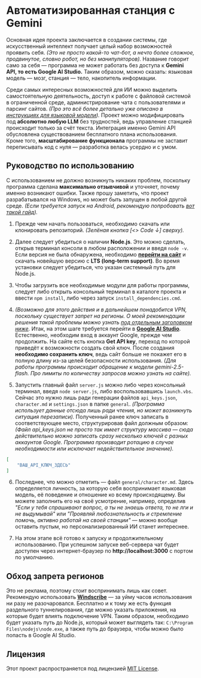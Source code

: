 # Автоматизированная станция с Gemini

Основная идея проекта заключается в создании системы, где искусственный интеллект получает целый набор возможностей проявить себя. *(Это не просто какой-то чат-бот, а нечто более сложное, продвинутое, словно робот, но без манипуляторов).* Название говорит само за себя — программа не может работать без доступа к **Gemini API, то есть Google AI Studio.** Таким образом, можно сказать: языковая модель — мозг, станция — тело, накопитель информации.

Среди самых интересных возможностей для ИИ можно выделить самостоятельную деятельность, доступ к работе с файловой системой в ограниченной среде, администрирование чата с пользователями и парсинг сайтов. *(Про это всё более детально уже описано в [инструкциях для языковой модели](general/instructions.md)).* Проект можно модифицировать под **абсолютно любую LLM** без трудностей, ведь управление станцией происходит только за счёт текста. Интеграция именно Gemini API обусловлена существованием бесплатного плана использования. Кроме того, **масштабирование функционала** программы не заставит переписывать код с нуля — разработка велась усердно и с умом.

## Руководство по использованию

С использованием не должно возникнуть никаких проблем, поскольку программа сделана **максимально отзывчивой** и уточняет, почему именно возникают ошибки. Также прошу заметить, что проект разрабатывался на Windows, но может быть запущен в любой другой среде. *(Если требуется запуск на Android, рекомендую попробовать [вот такой гайд](https://habr.com/ru/articles/301442)).*

1. Прежде чем начать пользоваться, необходимо скачать или клонировать репозиторий. *(Зелёная кнопка [<> Code ↓] сверху).*

2. Далее следует убедиться о наличии **Node.js**. Это можно сделать, открыв терминал консоли в любом расположении и введя `node -v`. Если версия не была обнаружена, необходимо **[перейти на сайт](https://nodejs.org)** и скачать новейшую версию с **LTS (long-term support)**. Во время установки следует убедиться, что указан системный путь для Node.js.

3. Чтобы загрузить все необходимые модули для работы программы, следует либо открыть консольный терминал в каталоге проекта и ввести `npm install`, либо через запуск `install_dependencies.cmd`.

4. *(Возможно для этого действия и в дальнейшем понадобится VPN, поскольку существует запрет на регионы. О моей рекомендации решения такой проблемы можно узнать  [под отдельным заголовком ниже](README.md#обход-запрета-регионов).* Итак, на этом шаге требуется перейти в **[Google AI Studio](https://aistudio.google.com)**. Естественно, необходим вход в аккаунт Google, прежде чем продолжить. На сайте есть кнопка **Get API key**, переход по которой приведёт к возможности создать свой ключ. После создания **необходимо сохранить ключ**, ведь сайт больше не покажет его в полную длину из-за целей безопасности использования. *(Для работы программы происходит обращение к модели gemini-2.5-flash. Про лимиты по количеству запросов можно узнать на сайте).*

5. Запустить главный файл `server.js` можно либо через консольный терминал, введя `node server.js`, либо воспользовавшись `launch.vbs`. Сейчас это нужно лишь ради генерации файлов `api_keys.json`, `character.md` и `settings.json` в папке `general`. *(Программа использует данные отсюда лишь ради чтения, но может возникнуть ситуация перезаписи).* Полученный ранее ключ записать в соответствующее место, структурировав файл должным образом: *(Файл api_keys.json не просто так имеет структуру массива — сюда действительно можно записать сразу несколько ключей с разных аккаунтов Google. Программа производит ротацию в случае необходимости или исключает недействительное значение).*
```json
[
	"ВАШ_API_КЛЮЧ_ЗДЕСЬ"
]
```

6. Последнее, что можно отметить — файл `general/character.md`. Здесь определяется личность, за которую себя воспринимает языковая модель, её поведение и отношение ко всему происходящему. Вы можете заполнить его на своё усмотрение, например, определив *"Если у тебя спрашивают вопрос, а ты не знаешь ответа, то не лги и не выдумывай"* или *"Проявляй любознательность и стремление помочь, активно работай на своей станции"* — можно вообще оставить пустым, но персонализированный ИИ станет интереснее.

7. На этом этапе всё готово к запуску и продолжительному использованию. При успешном запуске веб-сервера чат будет доступен через интернет-браузер по **http://localhost:3000** с портом по умолчанию.

## Обход запрета регионов

Это не реклама, поэтому стоит воспринимать лишь как совет. Рекомендую использовать **[Windscribe](https://windscribe.com/download)** — за уйму часов использования ни разу не разочаровался. Бесплатно и к тому же есть функция раздельного туннелирования, где можно указать приложения, на которые будет влиять подключение VPN. Таким образом, необходимо будет указать путь до Node.js, который может выглядеть так: `C:\Program Files\nodejs\node.exe`, а также путь до браузера, чтобы можно было попасть в Google AI Studio.

## Лицензия

Этот проект распространяется под лицензией [MIT License](LICENSE).